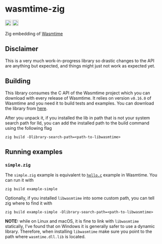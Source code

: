 # wasmtime-zig
[<img alt="github" src="https://img.shields.io/badge/github-kubkon/wasmtime--zig-8da0cb?style=for-the-badge&labelColor=555555&logo=github" height="20">](https://github.com/kubkon/wasmtime-zig)
[<img alt="build status" src="https://img.shields.io/github/workflow/status/kubkon/wasmtime-zig/CI/master?style=for-the-badge" height="20">](https://github.com/kubkon/wasmtime-zig/actions?query=branch%3Amaster)

Zig embedding of [Wasmtime]

[Wasmtime]: https://github.com/bytecodealliance/wasmtime

## Disclaimer

This is a very much work-in-progress library so drastic changes to the API are anything
but expected, and things might just not work as expected yet.

## Building

This library consumes the C API of the Wasmtime project which you can download with every release of
Wasmtime. It relies on version `v0.16.0` of Wasmtime and you need it to build tests and examples.
You can download the library from [here].

After you unpack it, if you installed the lib in path that is not your system search path for lld,
you can add the installed path to the build command using the following flag

```
zig build -Dlibrary-search-path=<path-to-libwasmtime>
```

[here]: https://github.com/bytecodealliance/wasmtime/releases/tag/v0.16.0

## Running examples

### `simple.zig`

The `simple.zig` example is equivalent to [`hello.c`] example in Wasmtime. You can run it with

```
zig build example-simple
```

Optionally, if you installed `libwasmtime` into some custom path, you can tell zig where to find it
with

```
zig build example-simple -Dlibrary-search-path=<path-to-libwasmtime>
```

[`hello.c`]: https://github.com/bytecodealliance/wasmtime/blob/master/examples/hello.c

**NOTE:** while on Linux and macOS, it is fine to link with `libwasmtime` statically, I've found that
on Windows it is generally safer to use a dynamic library. Therefore, when installing `libwasmtime` make
sure you point to the path where `wasmtime.dll.lib` is located.
